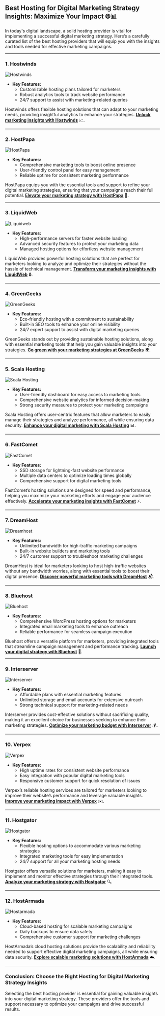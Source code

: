 ## Best Hosting for Digital Marketing Strategy Insights: Maximize Your Impact 🌐📊

In today's digital landscape, a solid hosting provider is vital for implementing a successful digital marketing strategy. Here’s a carefully curated list of the best hosting providers that will equip you with the insights and tools needed for effective marketing campaigns.

---

### 1. Hostwinds
![Hostwinds](https://i.imgur.com/53aSNXx.jpeg "Hostwinds Hosting")

- **Key Features:**
  - Customizable hosting plans tailored for marketers
  - Robust analytics tools to track website performance
  - 24/7 support to assist with marketing-related queries

Hostwinds offers flexible hosting solutions that can adapt to your marketing needs, providing insightful analytics to enhance your strategies. **[Unlock marketing insights with Hostwinds](https://snipitx.com/hostwinds-jy)** 📈.

---

### 2. HostPapa
![HostPapa](https://i.imgur.com/ouDTkvl.jpeg "HostPapa Hosting")

- **Key Features:**
  - Comprehensive marketing tools to boost online presence
  - User-friendly control panel for easy management
  - Reliable uptime for consistent marketing performance

HostPapa equips you with the essential tools and support to refine your digital marketing strategies, ensuring that your campaigns reach their full potential. **[Elevate your marketing strategy with HostPapa](https://snipitx.com/hostpapa-jy)** 🚀.

---

### 3. LiquidWeb
![Liquidweb](https://i.imgur.com/4IvT9SC.jpeg "Liquidweb Hosting")

- **Key Features:**
  - High-performance servers for faster website loading
  - Advanced security features to protect your marketing data
  - Managed hosting options for effortless website management

LiquidWeb provides powerful hosting solutions that are perfect for marketers looking to analyze and optimize their strategies without the hassle of technical management. **[Transform your marketing insights with LiquidWeb](https://snipitx.com/liquidweb-jy)** 🔒.

---

### 4. GreenGeeks
![GreenGeeks](https://i.imgur.com/eEwuntu.jpg "GreenGeeks Hosting")

- **Key Features:**
  - Eco-friendly hosting with a commitment to sustainability
  - Built-in SEO tools to enhance your online visibility
  - 24/7 expert support to assist with digital marketing queries

GreenGeeks stands out by providing sustainable hosting solutions, along with essential marketing tools that help you gain valuable insights into your strategies. **[Go green with your marketing strategies at GreenGeeks](https://snipitx.com/greengeeks-jy)** 🌍.

---

### 5. Scala Hosting
![Scala Hosting](https://i.imgur.com/uJ5JIK3.png "Scala Web Hosting")

- **Key Features:**
  - User-friendly dashboard for easy access to marketing tools
  - Comprehensive website analytics for informed decision-making
  - Strong security measures to protect your marketing campaigns

Scala Hosting offers user-centric features that allow marketers to easily manage their strategies and analyze performance, all while ensuring data security. **[Enhance your digital marketing with Scala Hosting](https://snipitx.com/scala-jy)** 📊.

---

### 6. FastComet
![FastComet](https://i.imgur.com/7qgXuWp.png "FastComet Hosting")

- **Key Features:**
  - SSD storage for lightning-fast website performance
  - Multiple data centers to optimize loading times globally
  - Comprehensive support for digital marketing tools

FastComet’s hosting solutions are designed for speed and performance, helping you maximize your marketing efforts and engage your audience effectively. **[Accelerate your marketing insights with FastComet](https://snipitx.com/fastcomet-jy)** ⚡️.

---

### 7. DreamHost
![Dreamhost](https://i.imgur.com/rXIg8ip.jpeg "Dreamhost Hosting")

- **Key Features:**
  - Unlimited bandwidth for high-traffic marketing campaigns
  - Built-in website builders and marketing tools
  - 24/7 customer support to troubleshoot marketing challenges

DreamHost is ideal for marketers looking to host high-traffic websites without any bandwidth worries, along with essential tools to boost their digital presence. **[Discover powerful marketing tools with DreamHost](https://snipitx.com/dreamhost-jy)** 📬.

---

### 8. Bluehost
![Bluehost](https://i.imgur.com/PasFF9E.jpeg "Bluehost Hosting")

- **Key Features:**
  - Comprehensive WordPress hosting options for marketers
  - Integrated email marketing tools to enhance outreach
  - Reliable performance for seamless campaign execution

Bluehost offers a versatile platform for marketers, providing integrated tools that streamline campaign management and performance tracking. **[Launch your digital strategy with Bluehost](https://snipitx.com/bluehost-jy)** 🔑.

---

### 9. Interserver
![Interserver](https://i.imgur.com/OM5dOEW.jpeg "Interserver Hosting")

- **Key Features:**
  - Affordable plans with essential marketing features
  - Unlimited storage and email accounts for extensive outreach
  - Strong technical support for marketing-related needs

Interserver provides cost-effective solutions without sacrificing quality, making it an excellent choice for businesses seeking to enhance their marketing strategies. **[Optimize your marketing budget with Interserver](https://snipitx.com/interserver-jy)** 💰.

---

### 10. Verpex
![Verpex](https://i.imgur.com/6x5LhiS.jpeg "Verpex Hosting")

- **Key Features:**
  - High uptime rates for consistent website performance
  - Easy integration with popular digital marketing tools
  - Responsive customer support for quick resolution of issues

Verpex’s reliable hosting services are tailored for marketers looking to improve their website’s performance and leverage valuable insights. **[Improve your marketing impact with Verpex](https://snipitx.com/verpex-jy)** ✉️.

---

### 11. Hostgator
![Hostgator](https://i.imgur.com/BcVkH57.jpeg "Hostgator Hosting")

- **Key Features:**
  - Flexible hosting options to accommodate various marketing strategies
  - Integrated marketing tools for easy implementation
  - 24/7 support for all your marketing hosting needs

Hostgator offers versatile solutions for marketers, making it easy to implement and monitor effective strategies through their integrated tools. **[Analyze your marketing strategy with Hostgator](https://snipitx.com/hostgator-jy)** 🔍.

---

### 12. HostArmada
![Hostarmada](https://i.imgur.com/KFbdf3o.jpeg "Hostarmada Hosting")

- **Key Features:**
  - Cloud-based hosting for scalable marketing campaigns
  - Daily backups to ensure data safety
  - Comprehensive customer support for marketing challenges

HostArmada’s cloud hosting solutions provide the scalability and reliability needed to support effective digital marketing campaigns, all while ensuring data security. **[Explore scalable marketing solutions with HostArmada](https://snipitx.com/hostarmada-jy)** ☁️.

---

### Conclusion: Choose the Right Hosting for Digital Marketing Strategy Insights
Selecting the best hosting provider is essential for gaining valuable insights into your digital marketing strategy. These providers offer the tools and support necessary to optimize your campaigns and drive successful results.
